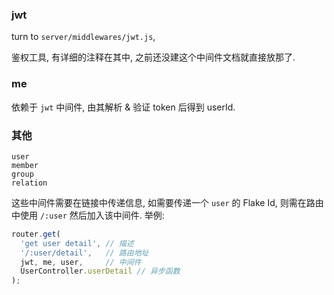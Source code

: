 ### jwt
turn to `server/middlewares/jwt.js`,

鉴权工具, 有详细的注释在其中, 之前还没建这个中间件文档就直接放那了.

### me
依赖于 `jwt` 中间件, 由其解析 & 验证 token 后得到 userId.


### 其他
```
user
member
group
relation
```
这些中间件需要在链接中传递信息, 如需要传递一个 `user` 的 Flake Id, 则需在路由中使用 `/:user` 然后加入该中间件. 举例:
```js
router.get(
  'get user detail', // 描述
  '/:user/detail',   // 路由地址
  jwt, me, user,     // 中间件
  UserController.userDetail // 异步函数
);
```